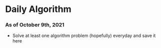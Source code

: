 # Daily Algorithm



### As of October 9th, 2021

- Solve at least one algorithm problem (hopefully) everyday and save it here

